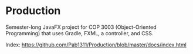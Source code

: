 # Production
Semester-long JavaFX project for COP 3003 (Object-Oriented Programming) that uses Gradle, FXML, a controller, and CSS. 


Index: https://github.com/Pab1311/Production/blob/master/docs/index.html
